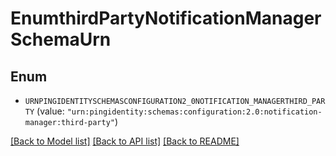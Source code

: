 # EnumthirdPartyNotificationManagerSchemaUrn

## Enum


* `URNPINGIDENTITYSCHEMASCONFIGURATION2_0NOTIFICATION_MANAGERTHIRD_PARTY` (value: `"urn:pingidentity:schemas:configuration:2.0:notification-manager:third-party"`)


[[Back to Model list]](../README.md#documentation-for-models) [[Back to API list]](../README.md#documentation-for-api-endpoints) [[Back to README]](../README.md)


